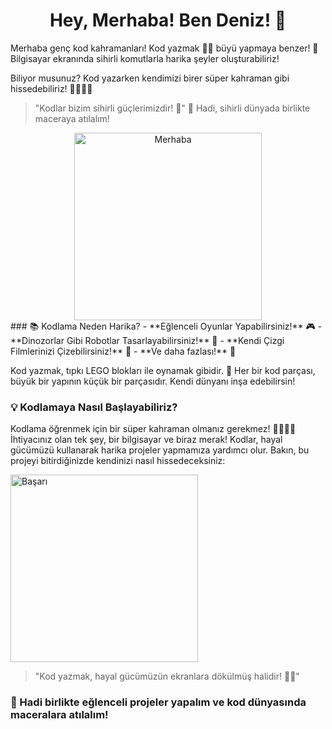 <h1 align="center"> Hey, Merhaba! Ben Deniz! 👋</h1>



Merhaba genç kod kahramanları! Kod yazmak 🧙‍♂️ büyü yapmaya benzer! 🚀 Bilgisayar ekranında sihirli komutlarla harika şeyler oluşturabiliriz!

Biliyor musunuz? Kod yazarken kendimizi birer süper kahraman gibi hissedebiliriz! 🦸‍♂️🦸‍♀️ 
> "Kodlar bizim sihirli güçlerimizdir! 💫"
👋 Hadi, sihirli dünyada birlikte maceraya atılalım!
<div align="center">
    <img src="https://media.giphy.com/media/l0HlTy9x8FZo0XO1i/giphy.gif" alt="Merhaba" width="300"/>
</div>
### 📚 Kodlama Neden Harika?
- **Eğlenceli Oyunlar Yapabilirsiniz!** 🎮
- **Dinozorlar Gibi Robotlar Tasarlayabilirsiniz!** 🦖
- **Kendi Çizgi Filmlerinizi Çizebilirsiniz!** 🎨
- **Ve daha fazlası!** 🌌

Kod yazmak, tıpkı LEGO blokları ile oynamak gibidir. 🧱 Her bir kod parçası, büyük bir yapının küçük bir parçasıdır. Kendi dünyanı inşa edebilirsin!

### 💡 Kodlamaya Nasıl Başlayabiliriz?
Kodlama öğrenmek için bir süper kahraman olmanız gerekmez! 👩‍🎤👨‍🎤 İhtiyacınız olan tek şey, bir bilgisayar ve biraz merak! Kodlar, hayal gücümüzü kullanarak harika projeler yapmamıza yardımcı olur. Bakın, bu projeyi bitirdiğinizde kendinizi nasıl hissedeceksiniz:

<img src="https://media.giphy.com/media/5GoVLqeAOo6PK/giphy.gif" alt="Başarı" width="300"/>

> "Kod yazmak, hayal gücümüzün ekranlara dökülmüş halidir! 🧙‍♂️"




### 🎈 Hadi birlikte eğlenceli projeler yapalım ve kod dünyasında maceralara atılalım! 
